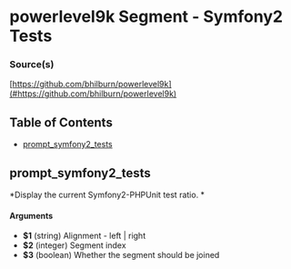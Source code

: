 # powerlevel9k Segment - Symfony2 Tests


### Source(s)

[https://github.com/bhilburn/powerlevel9k](#https://github.com/bhilburn/powerlevel9k)


## Table of Contents

- [prompt_symfony2_tests](#prompt_symfony2_tests)

## prompt_symfony2_tests
*Display the current Symfony2-PHPUnit test ratio. *

#### Arguments

- **$1** (string) Alignment - left | right
- **$2** (integer) Segment index
- **$3** (boolean) Whether the segment should be joined


